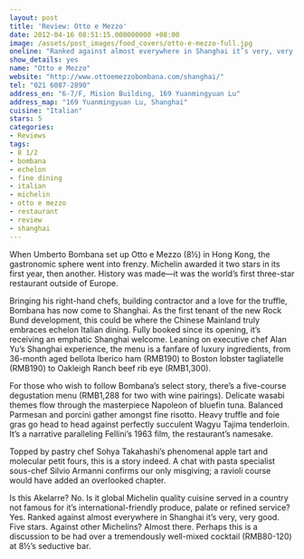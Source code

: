 ```yaml
---
layout: post
title: 'Review: Otto e Mezzo'
date: 2012-04-16 08:51:15.000000000 +08:00
image: /assets/post_images/food_covers/otto-e-mezzo-full.jpg
oneline: "Ranked against almost everywhere in Shanghai it’s very, very good."
show_details: yes
name: "Otto e Mezzo"
website: "http://www.ottoemezzobombana.com/shanghai/"
tel: "021 6087-2890"
address_en: "6-7/F, Mision Building, 169 Yuanmingyuan Lu"
address_map: "169 Yuanmingyuan Lu, Shanghai"
cuisine: "Italian"
stars: 5
categories:
- Reviews
tags:
- 8 1/2
- bombana
- echelon
- fine dining
- italian
- michelin
- otto e mezzo
- restaurant
- review
- shanghai
---
```

When Umberto Bombana set up Otto e Mezzo (8½) in Hong Kong, the gastronomic sphere went into frenzy. Michelin awarded it two stars in its first year, then another. History was made—it was the world’s first three-star restaurant outside of Europe. 

Bringing his right-hand chefs, building contractor and a love for the truffle, Bombana has now come to Shanghai. As the first tenant of the new Rock Bund development, this could be where the Chinese Mainland truly embraces echelon Italian dining. Fully booked since its opening, it’s receiving an emphatic Shanghai welcome. Leaning on executive chef Alan Yu’s Shanghai experience, the menu is a fanfare of luxury ingredients, from 36-month aged bellota Iberico ham (RMB190) to Boston lobster tagliatelle (RMB190) to Oakleigh Ranch beef rib eye (RMB1,300). 

For those who wish to follow Bombana’s select story, there’s a five-course degustation menu (RMB1,288 for two with wine pairings). Delicate wasabi themes flow through the masterpiece Napoleon of bluefin tuna. Balanced Parmesan and porcini gather amongst fine risotto. Heavy truffle and foie gras go head to head against perfectly succulent Wagyu Tajima tenderloin. It’s a narrative paralleling Fellini’s 1963 film, the restaurant’s namesake. 

Topped by pastry chef Sohya Takahashi’s phenomenal apple tart and molecular petit fours, this is a story indeed. A chat with pasta specialist sous-chef Silvio Armanni confirms our only misgiving; a ravioli course would have added an overlooked chapter. 

Is this Akelarre? No. Is it global Michelin quality cuisine served in a country not famous for it’s international-friendly produce, palate or refined service? Yes. Ranked against almost everywhere in Shanghai it’s very, very good. Five stars. Against other Michelins? Almost there. Perhaps this is a discussion to be had over a tremendously well-mixed cocktail (RMB80-120) at 8½’s seductive bar.
